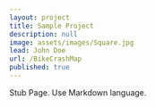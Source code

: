 ```yaml
---
layout: project
title: Sample Project
description: null
image: assets/images/Square.jpg
lead: John Doe
url: /BikeCrashMap
published: true
---
```


Stub Page. Use Markdown language.
